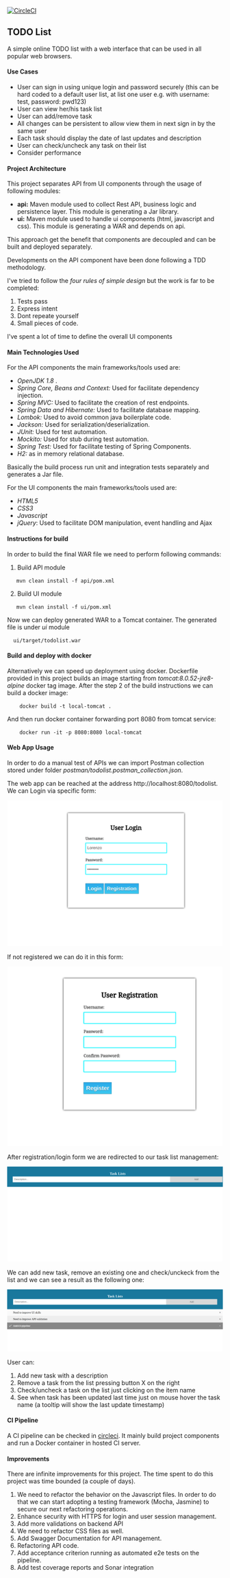 [![CircleCI](https://circleci.com/gh/lorenzomartino86/todolist.svg?style=svg)](https://circleci.com/gh/lorenzomartino86/todolist)

## TODO List
A simple online TODO list with a web interface that can be used in all popular web browsers.

#### Use Cases
- User can sign in using unique login and password securely (this can be hard coded
  to a default user list, at list one user e.g. with username: test, password: pwd123)
- User can view her/his task list
- User can add/remove task
- All changes can be persistent to allow view them in next sign in by the same user
- Each task should display the date of last updates and description
- User can check/uncheck any task on their list
- Consider performance

#### Project Architecture
This project separates API from UI components through the usage of following modules:
- **api:** Maven module used to collect Rest API, business logic and persistence layer. This module is generating a Jar library.
- **ui:** Maven module used to handle ui components (html, javascript and css). This module is generating a WAR and depends on api.

This approach get the benefit that components are decoupled and can be built and deployed separately. 

Developments on the API component have been done following a TDD methodology.

I've tried to follow the *four rules of simple design* but the work is far to be completed:
1. Tests pass
2. Express intent
3. Dont repeate yourself
4. Small pieces of code.

I've spent a lot of time to define the overall UI components

#### Main Technologies Used

For the API components the main frameworks/tools used are:
- *OpenJDK 1.8* .
- *Spring Core, Beans and Context:* Used for facilitate dependency injection.
- *Spring MVC:* Used to facilitate the creation of rest endpoints.
- *Spring Data and Hibernate:* Used to facilitate database mapping.
- *Lombok:* Used to avoid common java boilerplate code.
- *Jackson:* Used for serialization/deserialization.
- *JUnit:* Used for test automation.
- *Mockito:* Used for stub during test automation.
- *Spring Test:* Used for facilitate testing of Spring Components.
- *H2:* as in memory relational database.

Basically the build process run unit and integration tests separately and generates a Jar file.

For the UI components the main frameworks/tools used are:
- *HTML5*
- *CSS3*
- *Javascript*
- *jQuery*: Used to facilitate DOM manipulation, event handling and Ajax 
 

#### Instructions for build
In order to build the final WAR file  we need to perform following commands:

1. Build API module
```
   mvn clean install -f api/pom.xml
```

2. Build UI module
```
   mvn clean install -f ui/pom.xml
```

Now we can deploy generated WAR to a Tomcat container. The generated file is under *ui* module
```
  ui/target/todolist.war
```


#### Build and deploy with docker
Alternatively we can speed up deployment using docker. Dockerfile provided in this project builds an image starting from *tomcat:8.0.52-jre8-alpine* docker tag image.
After the step 2 of the build instructions we can build a docker image:

```
    docker build -t local-tomcat .
```

And then run docker container forwarding port 8080 from tomcat service:
```
    docker run -it -p 8080:8080 local-tomcat
```

#### Web App Usage
In order to do a manual test of APIs we can import Postman collection stored under folder *postman/todolist.postman_collection.json*.

The web app can be reached at the address http://localhost:8080/todolist. We can Login via specific form:

  ![alt text](img/login.png)
  
If not registered we can do it in this form:

  ![alt text](img/registration.png)
  
After registration/login form we are redirected to our task list management:

 ![alt text](img/start_tasklist.png)
 
We can add new task, remove an existing one and check/unckeck from the list and we can see a result as the following one:

 ![alt text](img/tasklist.png)

User can:
1. Add new task with a description
2. Remove a task from the list pressing button X on the right
3. Check/uncheck a task on the list just clicking on the item name
4. See when task has been updated last time just on mouse hover the task name (a tooltip will show the last update timestamp)

#### CI Pipeline

A CI pipeline can be checked in [circleci](https://circleci.com/gh/lorenzomartino86/todolist/tree/master).
It mainly build project components and run a Docker container in hosted CI server.

#### Improvements

There are infinite improvements for this project. The time spent to do this project was time bounded (a couple of days).

1. We need to refactor the behavior on the Javascript files. In order to do that we can start adopting a testing framework (Mocha, Jasmine) to secure our next refactoring operations.
2. Enhance security with HTTPS for login and user session management.
3. Add more validations on backend API
4. We need to refactor CSS files as well.
5. Add Swagger Documentation for API management.
6. Refactoring API code.
7. Add acceptance criterion running as automated e2e tests on the pipeline.
8. Add test coverage reports and Sonar integration
